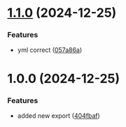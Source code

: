 # [1.1.0](https://github.com/gaurav404/math/compare/v1.0.0...v1.1.0) (2024-12-25)


### Features

* yml correct ([057a86a](https://github.com/gaurav404/math/commit/057a86a7cbe7f1812b7bad7d03239f8fe0275ca4))

# 1.0.0 (2024-12-25)


### Features

* added new export ([404fbaf](https://github.com/gaurav404/math/commit/404fbafa096890ecc9735435fc0c132ac81c9082))
